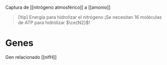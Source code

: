 Captura de [[nitrógeno atmosférico]] a [[amonio]]


> [!tip] Energía para hidrolizar el nitrógeno 
> ¡Se necesitan 16 moléculas de ATP para hidrólizar $\ce{N2}$!


# Genes
Gen relacionado [[nifH]]